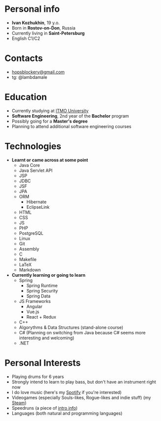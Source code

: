 # Personal info #
- **Ivan Kozhukhin**, 19 y.o.
- Born in **Rostov-on-Don**, Russia
- Currently living in **Saint-Petersburg**
- English C1/C2

# Contacts #
- hopsblockery@gmail.com
- tg: @lambdamale

# Education #
- Currently studying at [ITMO University](https://en.itmo.ru/)
- **Software Engineering**, 2nd year of the **Bachelor** program
- Possibly going for a **Master's degree**
- Planning to attend additional software engineering courses

# Technologies
- **Learnt or came across at some point**
	- Java Core
	- Java Servlet API
	- JSP
	- JDBC
   	- JSF
   	- JPA
	- ORM
		- Hibernate
		- EclipseLink
	- HTML
	- CSS
	- JS
	- PHP
	- PostgreSQL
	- Linux
	- Git
	- Assembly
	- C
	- Makefile
	- LaTeX
	- Markdown
- **Currently learning or going to learn**
	- Spring
		- Spring Runtime
		- Spring Security
		- Spring Data
	- JS Frameworks
		- Angular
		- Vue.js
		- React + Redux
	- C++
	- Algorythms & Data Structures (stand-alone course)
 	- C# (Planning on switching from Java because C# seems more interesting and welcoming)
  	- .NET

# Personal Interests #
- Playing drums for 6 years
- Strongly intend to learn to play bass, but don't have an instrument right now
- I do love music (here's my [Spotify](https://open.spotify.com/user/31w5lxhoc74odz4fcialhynd2dom?si=4ad4a796de8e47ad) if you're interested)
- Videogames (especially Souls-likes, Rogue-likes and indie stuff) (my [Steam](https://steamcommunity.com/id/oleg_egorovich/))
- Speedruns (a piece of [intro info](https://www.speedrun.com/about))
- Languages (both natural and programming languages)
